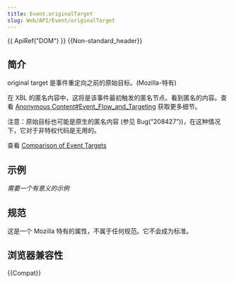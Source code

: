 ```yaml
---
title: Event.originalTarget
slug: Web/API/Event/originalTarget
---
```


{{ ApiRef("DOM") }} {{Non-standard_header}}

## 简介

original target 是事件重定向之前的原始目标。(Mozilla-特有)

在 XBL 的匿名内容中，这将是该事件最初触发的匿名节点。看到匿名的内容。查看 [Anonymous Content#Event_Flow_and_Targeting](/zh-CN/docs/XBL/XBL_1.0_Reference/Anonymous_Content#Event_Flow_and_Targeting) 获取更多细节。

注意：原始目标也可能是原生的匿名内容 (参见 Bug(“208427”))，在这种情况下，它对于非特权代码是无用的。

查看 [Comparison of Event Targets](/zh-CN/docs/DOM/event/Comparison_of_Event_Targets)

## 示例

_需要一个有意义的示例_

## 规范

这是一个 Mozilla 特有的属性，不属于任何规范。它不会成为标准。

## 浏览器兼容性

{{Compat}}
